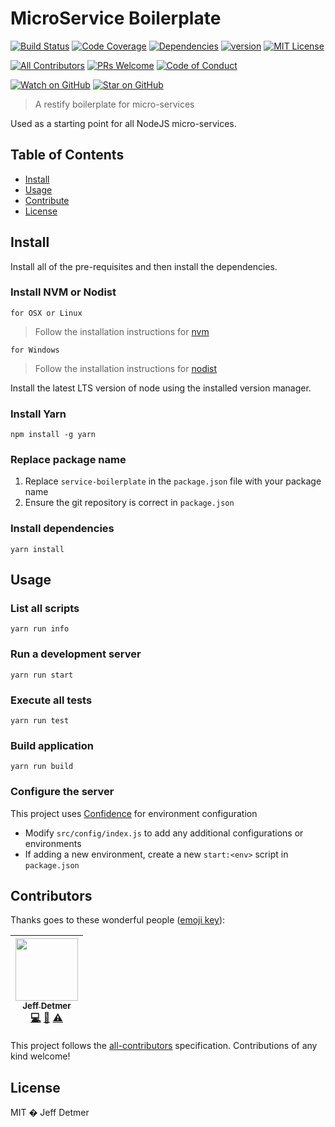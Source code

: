 # MicroService Boilerplate


[![Build Status][build-badge]][build]
[![Code Coverage][coverage-badge]][coverage]
[![Dependencies][dependencyci-badge]][dependencyci]
[![version][version-badge]][package]
[![MIT License][license-badge]][LICENSE]

[![All Contributors][contributors]](#contributors)
[![PRs Welcome][prs-badge]][prs]
[![Code of Conduct][coc-badge]][coc]

[![Watch on GitHub][github-watch-badge]][github-watch]
[![Star on GitHub][github-star-badge]][github-star]

> A restify boilerplate for micro-services

Used as a starting point for all NodeJS micro-services.

## Table of Contents

- [Install](#install)
- [Usage](#usage)
- [Contribute](#contribute)
- [License](#license)

## Install

Install all of the pre-requisites and then install the dependencies.

### Install NVM or Nodist

`for OSX or Linux`
> Follow the installation instructions for [nvm](https://github.com/creationix/nvm)

`for Windows`
> Follow the installation instructions for [nodist](https://github.com/marcelklehr/nodist)

Install the latest LTS version of node using the installed version manager.

### Install Yarn

```
npm install -g yarn
```

### Replace package name

1. Replace `service-boilerplate` in the `package.json` file with your package name
2. Ensure the git repository is correct in `package.json`

### Install dependencies

```
yarn install
```

## Usage

### List all scripts

```
yarn run info
```

### Run a development server

```
yarn run start
```

### Execute all tests

```
yarn run test
```

### Build application

```
yarn run build
```

### Configure the server

This project uses [Confidence](https://www.npmjs.com/package/confidence) for environment configuration

* Modify `src/config/index.js` to add any additional configurations or environments
* If adding a new environment, create a new `start:<env>` script in `package.json`


## Contributors

Thanks goes to these wonderful people ([emoji key][emojis]):

<!-- ALL-CONTRIBUTORS-LIST:START - Do not remove or modify this section -->
| [<img src="https://avatars2.githubusercontent.com/u/649578?v=3" width="100px;"/><br /><sub>Jeff Detmer</sub>](http://www.jeffdetmer.com)<br />[💻](https://github.com/shellthor/microservice-boilerplate/commits?author=shellthor "Code") [📖](https://github.com/shellthor/microservice-boilerplate/commits?author=shellthor "Documentation") [⚠️](https://github.com/shellthor/microservice-boilerplate/commits?author=shellthor "Tests") |
| :---: |
<!-- ALL-CONTRIBUTORS-LIST:END -->

This project follows the [all-contributors][all-contributors] specification. Contributions of any kind welcome!

## License

MIT � Jeff Detmer

[build-badge]: https://img.shields.io/travis/shellthor/microservice-boilerplate.svg?style=flat-square
[build]: https://travis-ci.org/shellthor/microservice-boilerplate.svg
[coverage-badge]: https://img.shields.io/codecov/c/github/shellthor/microservice-boilerplate.svg?style=flat-square
[coverage]: https://codecov.io/github/shellthor/microservice-boilerplate
[dependencyci-badge]: https://dependencyci.com/github/shellthor/microservice-boilerplate/badge
[dependencyci]: https://dependencyci.com/github/shellthor/microservice-boilerplate
[version-badge]: https://img.shields.io/github/tag/shellthor/microservice-boilerplate.svg?style=flat-square
[package]: https://github.com/shellthor/microservice-boilerplate
[license-badge]: https://img.shields.io/github/license/mashape/apistatus.svg?style=flat-square
[license]: https://github.com/shellthor/microservice-boilerplate/blob/master/LICENSE.md
[prs-badge]: https://img.shields.io/badge/PRs-welcome-brightgreen.svg?style=flat-square
[prs]: http://makeapullrequest.com
[coc-badge]: https://img.shields.io/badge/code%20of-conduct-ff69b4.svg?style=flat-square
[coc]: https://github.com/shellthor/microservice-boileplate/blob/master/CODE_OF_CONDUCT.md
[github-watch-badge]: https://img.shields.io/github/watchers/shellthor/microservice-boilerplate.svg?style=flat-square
[github-watch]: https://github.com/shellthor/microservice-boilerplate/watchers
[github-star-badge]: https://img.shields.io/github/stars/shellthor/microservice-boilerplate.svg?style=flat-square
[github-star]: https://github.com/shellthor/microservice-boilerplate/stargazers
[emojis]: https://github.com/kentcdodds/all-contributors#emoji-key
[all-contributors]: https://github.com/kentcdodds/all-contributors
[contributors]: https://img.shields.io/badge/all_contributors-1-orange.svg?style=flat-square
